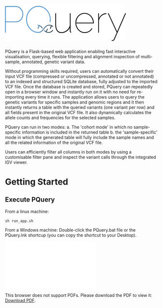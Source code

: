 # <img src="app/static/pquery_logo-03.png" width="400">

PQuery is a Flask-based web application enabling fast interactive visualisation, querying, flexible filtering and alignment inspection of multi-sample, annotated, genetic variant data. 
  
Without programming skills required, users can automatically convert their input VCF file (compressed or uncompressed, annotated or not annotated) to an indexed and structured SQLite database, fully adjusted to the imported VCF file. Once the database is created and stored, PQuery can repeatedly open in a browser window and instantly run on it with no need for re-importing every time it runs. The application allows users to query the genetic variants for specific samples and genomic regions and it then instantly returns a table with the queried variants (one variant per row) and all fields present in the original VCF file. It also dynamically calculates the allele counts and frequencies for the selected samples.
  
PQuery can run in two modes:
a. The 'cohort mode' in which no sample-specific information is included in the returned table
b. the 'sample-specific' mode in which the generated table will fully include the sample names and all the related information of the original VCF file.
  
Users can efficiently filter all columns in both modes by using a customisable filter pane and inspect the variant calls through the integrated IGV viewer.

# Getting Started

## Execute PQuery
From a linux machine:
```
sh run_app.sh
```

From a Windows machine:
Double-click the PQuery.bat file or the PQuery.lnk shortcup (you can copy the shortcut to your Desktop).

<object data="PQuery_Manual.pdf" type="application/pdf" width="700px" height="700px">
    <embed src="PQuery_Manual.pdf">
        <p>This browser does not support PDFs. Please download the PDF to view it: <a href="PQuery_Manual.pdf">Download PDF</a>.</p>
    </embed>
</object>
